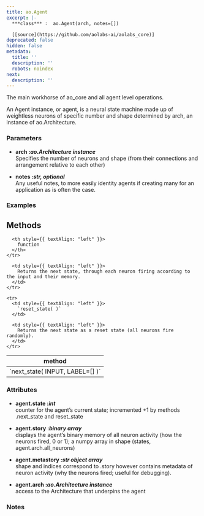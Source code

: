 ```yaml
---
title: ao.Agent
excerpt: |-
  ***class*** :  ao.Agent(arch, notes=[])

  [[source](https://github.com/aolabs-ai/aolabs_core)]
deprecated: false
hidden: false
metadata:
  title: ''
  description: ''
  robots: noindex
next:
  description: ''
---
```

The main workhorse of ao\_core and all agent level operations.

An Agent instance, or agent, is a neural state machine made up of weightless neurons of specific number and shape determined by arch, an instance of ao.Architecture.

### Parameters

* **arch :*ao.Architecture instance***\
          Specifies the number of neurons and shape (from their connections and arrangement relative to each other)

* **notes :*str, optional***\
           Any useful notes, to more easily identity agents if creating many for an application as is often the case.

### Examples

## Methods

<Table align={["left","left"]}>
  <thead>
    <tr>
      <th style={{ textAlign: "left" }}>
        method
      </th>

      <th style={{ textAlign: "left" }}>
        function
      </th>
    </tr>
  </thead>

  <tbody>
    <tr>
      <td style={{ textAlign: "left" }}>
        `next_state( INPUT, LABEL=[] )`
      </td>

      <td style={{ textAlign: "left" }}>
        Returns the next state, through each neuron firing according to the input and their memory.
      </td>
    </tr>

    <tr>
      <td style={{ textAlign: "left" }}>
        `reset_state( )`
      </td>

      <td style={{ textAlign: "left" }}>
        Returns the next state as a reset state (all neurons fire randomly).
      </td>
    </tr>
  </tbody>
</Table>

### Attributes

* **agent.state :*int***\
          counter for the agent’s current state; incremented +1 by methods .next\_state and reset\_state

* **agent.story :*binary array***\
          displays the agent’s binary memory of all neuron activity (how the neurons fired, 0 or 1); a numpy array in shape (states, agent.arch.all\_neurons)

* **agent.metastory :*str object array***\
          shape and indices correspond to .story however contains metadata of neuron activity (why the neurons fired; useful for debugging).

* **agent.arch :*ao.Architecture instance***\
          access to the Architecture that underpins the agent

### Notes
